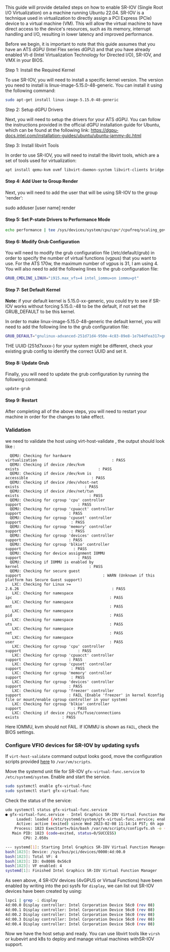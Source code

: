 This guide will provide detailed steps on how to enable SR-IOV (Single Root I/O Virtualization) on a machine running Ubuntu 22.04. SR-IOV is a technique used in virtualization to directly assign a PCI Express (PCIe) device to a virtual machine (VM). This will allow the virtual machine to have direct access to the device's resources, such as its memory, interrupt handling and I/O, resulting in lower latency and improved performance.

Before we begin, it is important to note that this guide assumes that you have an ATS dGPU (Intel Flex series dGPU) and that you have already enabled Vt-d (Intel Virtualization Technology for Directed I/O), SR-IOV, and VMX in your BIOS.

Step 1: Install the Required Kernel

To use SR-IOV, you will need to install a specific kernel version. The version you need to install is linux-image-5.15.0-48-generic. You can install it using the following command:

```bash
sudo apt-get install linux-image-5.15.0-48-generic
```

Step 2: Setup dGPU Drivers

Next, you will need to setup the drivers for your ATS dGPU. You can follow the instructions provided in the official dGPU installation guide for Ubuntu, which can be found at the following link: https://dgpu-docs.intel.com/installation-guides/ubuntu/ubuntu-jammy-dc.html

Step 3: Install libvirt Tools

In order to use SR-IOV, you will need to install the libvirt tools, which are a set of tools used for virtualization:

```bash
apt install qemu-kvm ovmf libvirt-daemon-system libvirt-clients bridge-utils virtinst virt-manager
```

#### Step 4: Add User to Group Render

Next, you will need to add the user that will be using SR-IOV to the group 'render':

sudo adduser [user name] render

#### Step 5: Set P-state Drivers to Performance Mode

```bash
echo performance | tee /sys/devices/system/cpu/cpu*/cpufreq/scaling_governor
```

#### Step 6: Modify Grub Configuration

You will need to modify the grub configuration file (/etc/default/grub) in order to specify the number of virtual functions (vgpus) that you want to use. For the ATS 170w, the maximum number of vgpus is 31, I am using 4. You will also need to add the following lines to the grub configuration file:

```bash
GRUB_CMDLINE_LINUX="i915.max_vfs=4 intel_iommu=on iommu=pt"
```

#### Step 7: Set Default Kernel 

**Note:** if your default kernel is 5.15.0-xx-generic, you could try to see if SR-IOV works without forcing 5.15.0.-48 to be the default, if not set the GRUB_DEFAULT to be this kernel.

In order to make linux-image-5.15.0-48-generic the default kernel, you will need to add the following line to the grub configuration file:

```bash
GRUB_DEFAULT="gnulinux-advanced-251d71d4-950e-4c83-89e8-1e7b4dfea317>gnulinux-5.15.0-48-generic-advanced-251d71d4-950e-4c83-89e8-1e7b4dfea317"
```

THE UUID (251d7xxxx-) for your system might be different, check your existing grub config to identify the correct UUID and set it. 

#### Step 8: Update Grub

Finally, you will need to update the grub configuration by running the following command:

```bash
update-grub
```

#### Step 9: Restart

After completing all of the above steps, you will need to restart your machine in order for the changes to take effect.

### Validation

we need to validate the host using virt-host-validate , the output should look like :

```
  QEMU: Checking for hardware virtualization                                 : PASS
  QEMU: Checking if device /dev/kvm exists                                   : PASS
  QEMU: Checking if device /dev/kvm is accessible                            : PASS
  QEMU: Checking if device /dev/vhost-net exists                             : PASS
  QEMU: Checking if device /dev/net/tun exists                               : PASS
  QEMU: Checking for cgroup 'cpu' controller support                         : PASS
  QEMU: Checking for cgroup 'cpuacct' controller support                     : PASS
  QEMU: Checking for cgroup 'cpuset' controller support                      : PASS
  QEMU: Checking for cgroup 'memory' controller support                      : PASS
  QEMU: Checking for cgroup 'devices' controller support                     : PASS
  QEMU: Checking for cgroup 'blkio' controller support                       : PASS
  QEMU: Checking for device assignment IOMMU support                         : PASS
  QEMU: Checking if IOMMU is enabled by kernel                               : PASS
  QEMU: Checking for secure guest support                                    : WARN (Unknown if this platform has Secure Guest support)
   LXC: Checking for Linux >= 2.6.26                                         : PASS
   LXC: Checking for namespace ipc                                           : PASS
   LXC: Checking for namespace mnt                                           : PASS
   LXC: Checking for namespace pid                                           : PASS
   LXC: Checking for namespace uts                                           : PASS
   LXC: Checking for namespace net                                           : PASS
   LXC: Checking for namespace user                                          : PASS
   LXC: Checking for cgroup 'cpu' controller support                         : PASS
   LXC: Checking for cgroup 'cpuacct' controller support                     : PASS
   LXC: Checking for cgroup 'cpuset' controller support                      : PASS
   LXC: Checking for cgroup 'memory' controller support                      : PASS
   LXC: Checking for cgroup 'devices' controller support                     : PASS
   LXC: Checking for cgroup 'freezer' controller support                     : FAIL (Enable 'freezer' in kernel Kconfig file or mount/enable cgroup controller in your system)
   LXC: Checking for cgroup 'blkio' controller support                       : PASS
   LXC: Checking if device /sys/fs/fuse/connections exists                   : PASS
```

Here IOMMU, kvm should not FAIL. If IOMMU is shown as `FAIL`, check the BIOS settings.

### Configure VFIO devices for SR-IOV by updating sysfs

If `virt-host-validate` command output looks good, move the configuration scripts provided [here](https://github.com/unrahul/applications.virtualization.kubevirt-gfx-sriov/tree/main/scripts) to `/var/vm/scripts`.

Move the systemd unit file for SR-IOV  `gfx-virtual-func.service` to `/etc/systemd/system`. Enable and start the service. 

```bash
sudo systemctl enable gfx-virtual-func
sudo systemctl start gfx-virtual-func
```

Check the status of the service:

```bash
udo systemctl status gfx-virtual-func.service 
● gfx-virtual-func.service - Intel Graphics SR-IOV Virtual Function Manager
     Loaded: loaded (/etc/systemd/system/gfx-virtual-func.service; enabled; vendor preset: enabled)
     Active: active (exited) since Wed 2023-02-08 11:14:14 PST; 6h ago
    Process: 1823 ExecStart=/bin/bash /var/vm/scripts/configvfs.sh -e (code=exited, status=0/SUCCESS)
   Main PID: 1823 (code=exited, status=0/SUCCESS)
        CPU: 2.050s

--- systemd[1]: Starting Intel Graphics SR-IOV Virtual Function Manager...
bash[1823]: Device: /sys/bus/pci/devices/0000:4d:00.0
bash[1823]: Total VF: 4
bash[1823]: ID: 0x8086 0x56c0
bash[1823]: VF enabled: 4
systemd[1]: Finished Intel Graphics SR-IOV Virtual Function Manager
```

As seen above,  4 SR-IOV devices (4vGPUS or Virtual Functions) have been enabled by writing into the pci sysfs for `display`, we can list out SR-IOV devices have been created by using:

```bash
lspci | grep -i display
4d:00.0 Display controller: Intel Corporation Device 56c0 (rev 08)
4d:00.1 Display controller: Intel Corporation Device 56c0 (rev 08)
4d:00.2 Display controller: Intel Corporation Device 56c0 (rev 08)
4d:00.3 Display controller: Intel Corporation Device 56c0 (rev 08)
4d:00.4 Display controller: Intel Corporation Device 56c0 (rev 08)
```

Now we have the host setup and ready. You can use libvirt tools like `virsh` or kubevirt and k8s to deploy and manage virtual machines withSR-IOV support.
